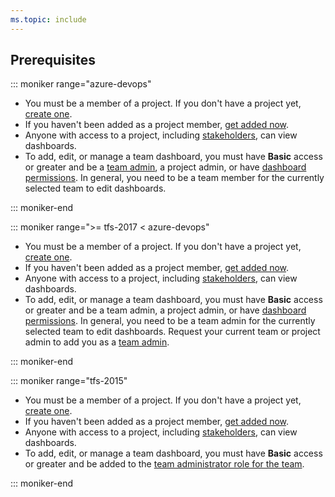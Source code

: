 ```yaml
---
ms.topic: include
---
```


<a id="permissions">  </a>

## Prerequisites  

::: moniker range="azure-devops"

- You must be a member of a project. If you don't have a project yet, [create one](/azure/devops/organizations/accounts/set-up-vs). 
- If you haven't been added as a project member, [get added now](/azure/devops/organizations/accounts/add-organization-users).
- Anyone with access to a project, including [stakeholders](/azure/devops/organizations/security/get-started-stakeholder), can view dashboards.
- To add, edit, or manage a team dashboard, you must have **Basic** access or greater and be a [team admin](/azure/devops/organizations/settings/add-team-administrator), a project admin, or have [dashboard permissions](/azure/devops/report/dashboards/dashboard-permissions). In general, you need to be a team member for the currently selected team to edit dashboards.

::: moniker-end


::: moniker range=">= tfs-2017 < azure-devops"

- You must be a member of a project. If you don't have a project yet, [create one](/azure/devops/organizations/projects/create-project). 
- If you haven't been added as a project member, [get added now](/azure/devops/organizations/security/add-users-team-project).
- Anyone with access to a project, including [stakeholders](/azure/devops/organizations/security/get-started-stakeholder), can view dashboards.
- To add, edit, or manage a team dashboard, you must have **Basic** access or greater and be a team admin, a project admin, or have [dashboard permissions](/azure/devops/report/dashboards/dashboard-permissions). In general, you need to be a team admin for the currently selected team to edit dashboards. Request your current team or project admin to add you as a [team admin](/azure/devops/organizations/settings/add-team-administrator).  

::: moniker-end

::: moniker range="tfs-2015"

- You must be a member of a project. If you don't have a project yet, [create one](/azure/devops/organizations/projects/create-project). 
- If you haven't been added as a project member, [get added now](/azure/devops/organizations/security/add-users-team-project).
- Anyone with access to a project, including [stakeholders](/azure/devops/organizations/security/get-started-stakeholder), can view dashboards.
- To add, edit, or manage a team dashboard, you must have **Basic** access or greater and be added to the [team administrator role for the team](/azure/devops/organizations/settings/add-team-administrator).    

::: moniker-end
